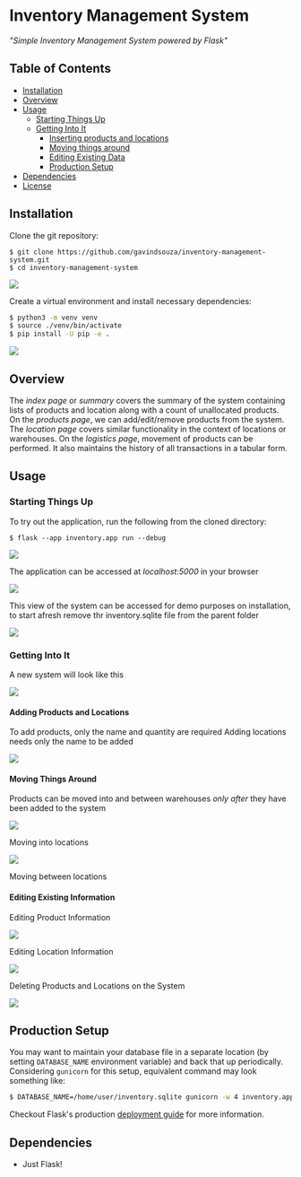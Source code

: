 # Inventory Management System

*"Simple Inventory Management System powered by Flask"*

## Table of Contents

  - [Installation](#installation)
  - [Overview](#overview)
  - [Usage](#usage)
    - [Starting Things Up](#starting-things-up)
    - [Getting Into It](#getting-into-it)
        - [Inserting products and locations](#adding-products-and-locations)
        - [Moving things around](#moving-things-around)
        - [Editing Existing Data](#editing-existing-information)
        - [Production Setup](#production-setup)
  - [Dependencies](#dependencies)
  - [License](#license)

## Installation

Clone the git repository:

``` sourceCode console
$ git clone https://github.com/gavindsouza/inventory-management-system.git
$ cd inventory-management-system
```
![](docs/util/1.gif)

Create a virtual environment and install necessary dependencies:

```bash
$ python3 -m venv venv
$ source ./venv/bin/activate
$ pip install -U pip -e .
```

![](docs/util/2.gif)


## Overview

The _index page_ or _summary_ covers the summary of the system containing lists of products and location along with a count of unallocated products.
On the _products page_, we can add/edit/remove products from the system. The _location page_ covers similar functionality in the context of locations or warehouses.
On the _logistics  page_, movement of products can be performed. It also maintains the history of all transactions in a tabular form.

## Usage

### Starting Things Up

To try out the application, run the following from the cloned directory:

``` sourceCode console
$ flask --app inventory.app run --debug
```

![](docs/util/3.gif)

The application can be accessed at _localhost:5000_ in your browser

![](docs/util/4.gif)

This view of the system can be accessed for demo purposes on installation, to start afresh remove thr inventory.sqlite file from the parent folder

![](docs/util/5.gif)

### Getting Into It

A new system will look like this

![](docs/util/6.gif)

#### Adding Products and Locations

To add products, only the name and quantity are required
Adding locations needs only the name to be added

![](docs/util/7.gif)

#### Moving Things Around

Products can be moved into and between warehouses *only after* they have been added to the system

![](docs/util/8.gif)

Moving into locations

![](docs/util/9.gif)

Moving between locations

#### Editing Existing Information

Editing Product Information

![](docs/util/10.gif)

Editing Location Information

![](docs/util/11.gif)

Deleting Products and Locations on the System

![](docs/util/12.gif)

## Production Setup

You may want to maintain your database file in a separate location (by setting `DATABASE_NAME` environment variable) and back that up periodically. Considering `gunicorn` for this setup, equivalent command may look something like:

```bash
$ DATABASE_NAME=/home/user/inventory.sqlite gunicorn -w 4 inventory.app:app
```

Checkout Flask's production [deployment guide](https://flask.palletsprojects.com/en/2.2.x/deploying/) for more information.

## Dependencies

  - Just Flask\!

#
